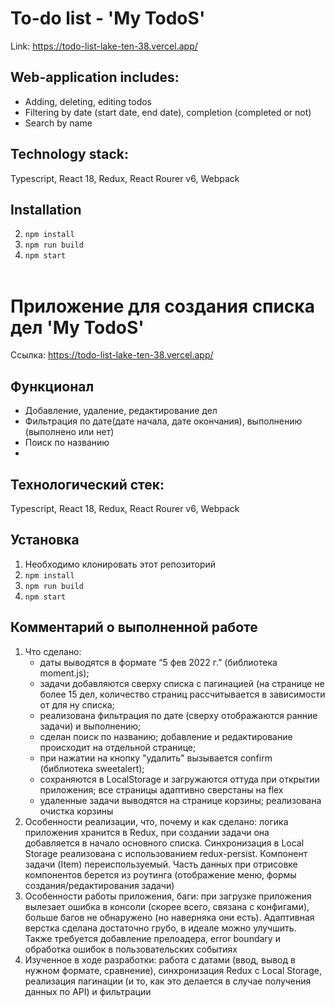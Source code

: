 # To-do list - 'My TodoS'
Link: https://todo-list-lake-ten-38.vercel.app/

## Web-application includes:
<ul>
<li>Adding, deleting, editing todos<br>
<li>Filtering by date (start date, end date), completion (completed or not)<br>
<li>Search by name<br>
</ul>

 ## Technology stack: 
 Typescript, React 18, Redux, React Rourer v6, Webpack <br>
 
## Installation
2. `npm install`
3. `npm run build`
4. `npm start`
<br><br>

# Приложение для создания списка дел 'My TodoS'
Ссылка: https://todo-list-lake-ten-38.vercel.app/

## Функционал

<ul>
<li>Добавление, удаление, редактирование дел<br>
<li>Фильтрация по дате(дате начала, дате окончания), выполнению (выполнено или нет)<br>
<li>Поиск по названию<br>
<li><br>
</ul>

## Технологический стек: 
Typescript, React 18, Redux, React Rourer v6, Webpack <br>
 
 ## Установка
1. Необходимо клонировать этот репозиторий
2. `npm install`
3. `npm run build`
4. `npm start`

 ## Комментарий о выполненной работе

<ol>

<li>Что сделано:
<ul>
<li>даты выводятся в формате “5 фев 2022 г.” (библиотека moment.js);<br>
<li>задачи добавляются сверху списка с пагинацией (на странице не более 15 дел, количество страниц рассчитывается в зависимости от для ну списка;<br>
<li>реализована фильтрация по дате (сверху отображаются ранние задачи) и выполнению;<br>
<li>сделан поиск по названию; добавление и редактирование происходит на отдельной странице;<br>
<li>при нажатии на кнопку "удалить" вызывается confirm (библиотека sweetalert); <br>
<li>сохраняются в LocalStorage и загружаются оттуда при открытии приложения; все страницы адаптивно сверстаны на flex<br>
<li>удаленные задачи выводятся на странице корзины; реализована очистка корзины<br>
</ul>

<li>Особенности реализации, что, почему и как сделано: логика приложения хранится в Redux, при создании задачи она добавляется в начало основного списка. Синхронизация в Local Storage реализована с использованием redux-persist. Компонент задачи (Item) переиспользуемый. Часть данных при отрисовке компонентов берется из роутинга (отображение меню, формы создания/редактирования задачи)<br>

<li>Особенности работы приложения, баги: при загрузке приложения вылезает ошибка в консоли (скорее всего, связана с  конфигами), больше багов не обнаружено (но наверняка они есть). Адаптивная верстка сделана достаточно грубо, в идеале можно улучшить. Также требуется добавление прелоадера, error boundary и обработка ошибок в пользовательских событиях <br>
<li>Изученное в ходе разработки: работа с датами (ввод, вывод в нужном формате, сравнение), синхронизация Redux с Local Storage, реализация пагинации (и то, как это делается в случае получения данных по API) и фильтрации <br>
</ol>

